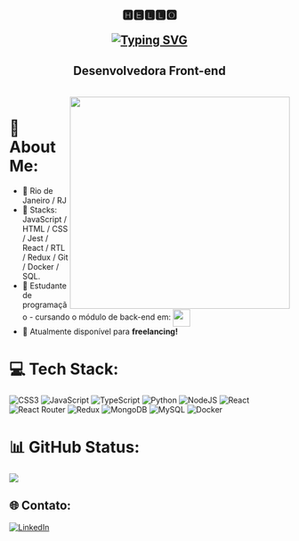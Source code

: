<div align="center">
<strong><h2>🅷🅴🅻🅻🅾 <br>
  
[![Typing SVG](https://readme-typing-svg.herokuapp.com?font=Fira+Code&weight=500&size=25&duration=4969&pause=1000&color=F8B2C4DF&background=FF56E200&center=true&width=435&lines=Seja+Bem+Vindo(a)!++%F0%9F%92%97)](https://git.io/typing-svg)</h2></strong>
</div>

<h2 align="center">Desenvolvedora Front-end</h2> 

<br>
<img align="right" width="395" height="380" src="https://octodex.github.com/images/hula_loop_octodex03.gif"><p align="left">
 
# 💫 About Me:

- 📍 Rio de Janeiro / RJ
- 💙 Stacks: JavaScript / HTML / CSS / Jest / React / RTL / Redux / Git / Docker / SQL.
- 🌱 Estudante de programação - cursando o módulo de back-end em: <a href="https://www.betrybe.com/" target="_blank"><img align="center" src="https://user-images.githubusercontent.com/108018406/213615293-7710fe7c-46aa-48e8-a82d-2e0672848e0f.png" height="31" width="31" /></a>
- 💪 Atualmente disponível para **freelancing!** 

# 💻 Tech Stack:
![CSS3](https://img.shields.io/badge/css3-%231572B6.svg?style=for-the-badge&logo=css3&logoColor=white) ![JavaScript](https://img.shields.io/badge/javascript-%23323330.svg?style=for-the-badge&logo=javascript&logoColor=%23F7DF1E) ![TypeScript](https://img.shields.io/badge/typescript-%23007ACC.svg?style=for-the-badge&logo=typescript&logoColor=white) ![Python](https://img.shields.io/badge/python-3670A0?style=for-the-badge&logo=python&logoColor=ffdd54) ![NodeJS](https://img.shields.io/badge/node.js-6DA55F?style=for-the-badge&logo=node.js&logoColor=white) ![React](https://img.shields.io/badge/react-%2320232a.svg?style=for-the-badge&logo=react&logoColor=%2361DAFB) ![React Router](https://img.shields.io/badge/React_Router-CA4245?style=for-the-badge&logo=react-router&logoColor=white) ![Redux](https://img.shields.io/badge/redux-%23593d88.svg?style=for-the-badge&logo=redux&logoColor=white) ![MongoDB](https://img.shields.io/badge/MongoDB-%234ea94b.svg?style=for-the-badge&logo=mongodb&logoColor=white) ![MySQL](https://img.shields.io/badge/mysql-%2300f.svg?style=for-the-badge&logo=mysql&logoColor=white) ![Docker](https://img.shields.io/badge/docker-%230db7ed.svg?style=for-the-badge&logo=docker&logoColor=white)
  
# 📊 GitHub Status:
![](https://github-readme-stats.vercel.app/api/top-langs/?username=MalluCortez&theme=radical&hide_border=false&include_all_commits=false&count_private=false&layout=compact)
  
 ## 🌐 Contato:
[![LinkedIn](https://img.shields.io/badge/LinkedIn-%230077B5.svg?logo=linkedin&logoColor=white)](https://linkedin.com/in/https://www.linkedin.com/in/maria-luiza-muller-670941222/) 
